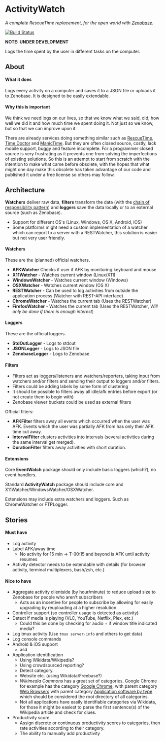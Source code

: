 # ActivityWatch
*A complete RescueTime replacement, for the open world with [Zenobase](http://zenobase.com).*

[![Build Status](https://travis-ci.org/ErikBjare/activitywatch.svg?branch=master)](https://travis-ci.org/ErikBjare/activitywatch)

**NOTE: UNDER DEVELOPMENT**

Logs the time spent by the user in different tasks on the computer.


## About

#### What it does
Logs every activity on a computer and saves it to a JSON file or uploads it to Zenobase. It is designed to be easily extendable. 

#### Why this is important
We think we need logs on our lives, so that we know what we said, did, how well we did it and how much time we spent doing it. Not just so we know, but so that we can improve upon it.

There are already services doing something similar such as [RescueTime](https://www.rescuetime.com/), [Time Doctor](http://www.timedoctor.com/) and [ManicTime](http://www.manictime.com/). But they are often closed source, costly, lack mobile support, buggy and feature incomplete. For a programmer closed source is very frustrating as it prevents one from solving the imperfections of existing solutions. So this is an attempt to start from scratch with the intention to make what came before obsolete, with the hopes that what might one day make this obsolete has taken advantage of our code and published it under a free license so others may follow.


## Architecture
**Watchers** deliver raw data, **filters** transform the data (with the [chain of responsibility pattern](https://en.wikipedia.org/wiki/Chain-of-responsibility_pattern)) and **loggers** save the data locally or to an external source (such as Zenobase).

 - Support for different OS's (Linux, Windows, OS X, Android, iOS)
 - Some platforms might need a custom implementation of a watcher which can report to a server with a RESTWatcher, this solution is easier but not very user friendly.

#### Watchers
These are the (planned) official watchers.

 - **AFKWatcher** Checks if user if AFK by monitoring keyboard and mouse
 - **X11Watcher** - Watches current window (Linux/X11)
 - **WindowsWatcher** - Watches current window (Windows)
 - **OSXWatcher** - Watches current window (OS X)
 - **RESTWatcher** - Can be used to log activities from outside the application process (Watcher with REST-API interface)
 - **ChromeWatcher** - Watches the current tab (Uses the RESTWatcher)
 - **FirefoxWatcher** - Watches the current tab (Uses the RESTWatcher, *Will only be done if there is enough interest*)

#### Loggers
These are the official loggers.

 - **StdOutLogger** - Logs to stdout
 - **JSONLogger** - Logs to JSON file
 - **ZenobaseLogger** - Logs to Zenobase

#### Filters
 - Filters act as loggers/listeners and watchers/reporters, taking input from watchers and/or filters and sending their output to loggers and/or filters.
 - Filters could be adding labels by some form of clustering
 - It should be possible to filters away all idle/afk entries before export (or not create them to begin with)
 - Zenobase viewer buckets could be used as external filters

Official filters:
 - **AFKFilter** filters away all events which occurred when the user was AFK. Events which the user was partially AFK from has only their AFK time cut away.
 - **IntervalFilter** clusters activities into intervals (several activities during the same interval get merged).
 - **DurationFilter** filters away activities with short duration.

#### Extensions
Core **EventWatch** package should only include basic loggers (which?), no event handlers.

Standard **ActivityWatch** package should include core and X11Watcher/WindowsWatcher/OSXWatcher.

Extensions may include extra watchers and loggers. Such as ChromeWatcher or FTPLogger.


## Stories

#### Must have
 - Log activity
 - Label AFK/away time
    - No activity for 15 min -> T-00:15 and beyond is AFK until activity resumes
 - Activity detector needs to be extendable with details (for browser activity, terminal multiplexers, bash/zsh, etc.)

#### Nice to have
 - Aggregate activity clientside (by hour/minute) to reduce upload size to Zenobase for people who aren't subscribers
   - Acts as an incentive for people to subscribe by allowing for easily upgrading by reuploading at a higher resolution.
 - Controller support (so controller usage is detected as activity)
 - Detect if media is playing (VLC, YouTube, Netflix, Plex, etc.)
    - Could this be done by checking for audio + if window title indicated media?
 - Log tmux activity (Use `tmux server-info` and others to get data)
 - Log console commands
 - Android & iOS support
    - asd
 - Application identification
    - Using Wikidata/Wikipedia?
    - Using crowdsourced reporting?
    - Detect category. 
    - Website etc. (using Wikidata/Freebase?)
    - *Wikimedia Commons* has a great set of categories. Google Chrome for example has the category [Google Chrome](https://commons.wikimedia.org/wiki/Category:Google_Chrome), with parent category [Web Browsers](https://commons.wikimedia.org/wiki/Category:Web_browsers) with parent category [Application software by type](https://commons.wikimedia.org/wiki/Category:Google_Chrome) which should be considered the root directory of all categories.
    - Not all applications have easily identifiable categories via Wikidata, for those it might be easiest to parse the first sentence(s) of the Wikipedia article and check for clues.
 - Productivity score
    - Assign discrete or continuous productivity scores to categories, then rate activities according to their category.
    - The ability to manually add productivity 
